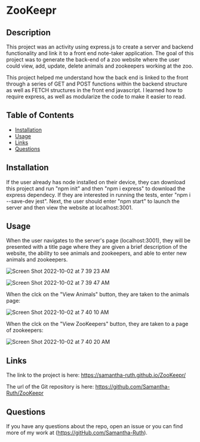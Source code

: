 # ZooKeepr

## Description

This project was an activity using express.js to create a server and backend functionality and link it to a front end note-taker application.  The goal of this project was to generate the back-end of a zoo website where the user could view, add, update, delete animals and zookeepers working at the zoo. 

This project helped me understand how the back end is linked to the front through a series of GET and POST functions within the backend structure as well as FETCH structures in the front end javascript.  I learned how to require express, as well as modularize the code to make it easier to read. 

## Table of Contents

* [Installation](#installation)
* [Usage](#usage)
* [Links](#links)
* [Questions](#questions)

## Installation


If the user already has node installed on their device, they can download this project and run "npm init" and then "npm i express" to download the express dependecy.  If they are interested in running the tests, enter "npm i --save-dev jest".  Next, the user should enter "npm start" to launch the server and then view the website at localhost:3001.

## Usage

When the user navigates to the server's page (localhost:3001), they will be presented with a title page where they are given a brief description of the website, the ability to see animals and zookeepers, and able to enter new animals and zookeepers.

![Screen Shot 2022-10-02 at 7 39 23 AM](https://user-images.githubusercontent.com/64170123/193457148-0cf21fea-27c2-4ece-a691-be7d1902a455.png)

![Screen Shot 2022-10-02 at 7 39 47 AM](https://user-images.githubusercontent.com/64170123/193457150-4e6f80c0-330f-4480-a677-ff6eb1f94e4a.png)

When the clck on the "View Animals" button, they are taken to the animals page:

![Screen Shot 2022-10-02 at 7 40 10 AM](https://user-images.githubusercontent.com/64170123/193457152-a723f472-2e28-45cf-af23-69d14f5e33e8.png)

When the clck on the "View ZooKeepers" button, they are taken to a page of zookeepers:

![Screen Shot 2022-10-02 at 7 40 20 AM](https://user-images.githubusercontent.com/64170123/193457156-ff8b8b73-8c4b-4e4f-aff5-270e7285ac5e.png)


## Links


The link to the project is here: https://samantha-ruth.github.io/ZooKeepr/

The url of the Git repository is here: https://github.com/Samantha-Ruth/ZooKeepr


## Questions

If you have any questions about the repo, open an issue or you can find more of my work at (https://gitHub.com/Samantha-Ruth).


